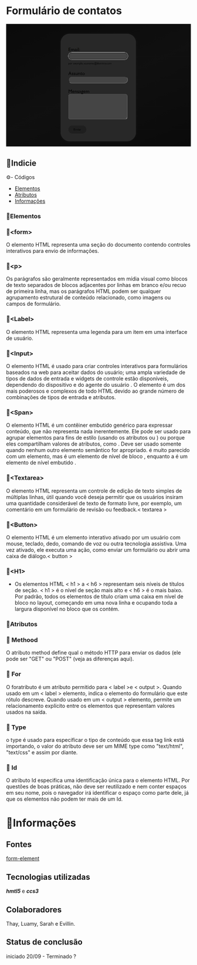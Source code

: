 # Formulário de contatos

![capa do projeto](img/aa.png)

## 📝Indicie

⚙️- Códigos 

* [Elementos](#elementos)
* [Atributos](#atributos)
* [Informações](#informações)

### 📍Elementos


### 🔹&lt;form&gt;
O elemento HTML representa uma seção do documento contendo controles interativos para envio de informações.<form>


### 🔹&lt;p&gt;


Os parágrafos são geralmente representados em mídia visual como blocos de texto separados de blocos adjacentes por linhas em branco e/ou recuo de primeira linha, mas os parágrafos HTML podem ser qualquer agrupamento estrutural de conteúdo relacionado, como imagens ou campos de formulário.<p>


### 🔹&lt;Label&gt;


O elemento HTML representa uma legenda para um item em uma interface de usuário. <label>


### 🔹&lt;Input&gt;


O elemento HTML é usado para criar controles interativos para formulários baseados na web para aceitar dados do usuário; uma ampla variedade de tipos de dados de entrada e widgets de controle estão disponíveis, dependendo do dispositivo e do agente do usuário . O elemento é um dos mais poderosos e complexos de todo HTML devido ao grande número de combinações de tipos de entrada e atributos.


### 🔹&lt;Span&gt;

O elemento HTML é um contêiner embutido genérico para expressar conteúdo, que não representa nada inerentemente. Ele pode ser usado para agrupar elementos para fins de estilo (usando os atributos ou ) ou porque eles compartilham valores de atributos, como . Deve ser usado somente quando nenhum outro elemento semântico for apropriado. é muito parecido com um elemento, mas é um elemento de nível de bloco , enquanto a é um elemento de nível embutido .<span> 

### 🔹&lt;Textarea&gt;

O elemento HTML representa um controle de edição de texto simples de múltiplas linhas, útil quando você deseja permitir que os usuários insiram uma quantidade considerável de texto de formato livre, por exemplo, um comentário em um formulário de revisão ou feedback.< textarea >

### 🔹&lt;Button&gt;


O elemento HTML é um elemento interativo ativado por um usuário com mouse, teclado, dedo, comando de voz ou outra tecnologia assistiva. Uma vez ativado, ele executa uma ação, como enviar um formulário ou abrir uma caixa de diálogo.< button >


### 🔹&lt;H1&gt;

 - Os elementos HTML < h1 > a < h6 > representam seis níveis de títulos de seção. < h1 > é o nível de seção mais alto e < h6 > é o mais baixo. Por padrão, todos os elementos de título criam uma caixa em nível de bloco no layout, começando em uma nova linha e ocupando toda a largura disponível no bloco que os contém.

### 📍Atributos 

### 🔹 Methood 

O atributo method define qual o método HTTP para enviar os dados (ele pode ser "GET" ou "POST" (veja as diferenças aqui).



### 🔹 For 

O foratributo é um atributo permitido para < label >e < output >. Quando usado em um < label > elemento, indica o elemento do formulário que este rótulo descreve. Quando usado em um < output > elemento, permite um relacionamento explícito entre os elementos que representam valores usados ​​na saída.

### 🔹 Type 

o type é usado para especificar o tipo de conteúdo que essa tag link está importando, o valor do atributo deve ser um MIME type como "text/html", "text/css" e assim por diante.

### 🔹 Id 

O atributo Id especifica uma identificação única para o elemento HTML. Por questões de boas práticas, não deve ser reutilizado e nem conter espaços em seu nome, pois o navegador irá identificar o espaço como parte dele, já que os elementos não podem ter mais de um Id.

# 📜Informações

## Fontes

[form-element](gg.gg/form-element)

## Tecnologias utilizadas

_**hmtl5**_ e _**ccs3**_

## Colaboradores

Thay, Luamy, Sarah e Evillin.

## Status de conclusão

iniciado 20/09 - Terminado ?
